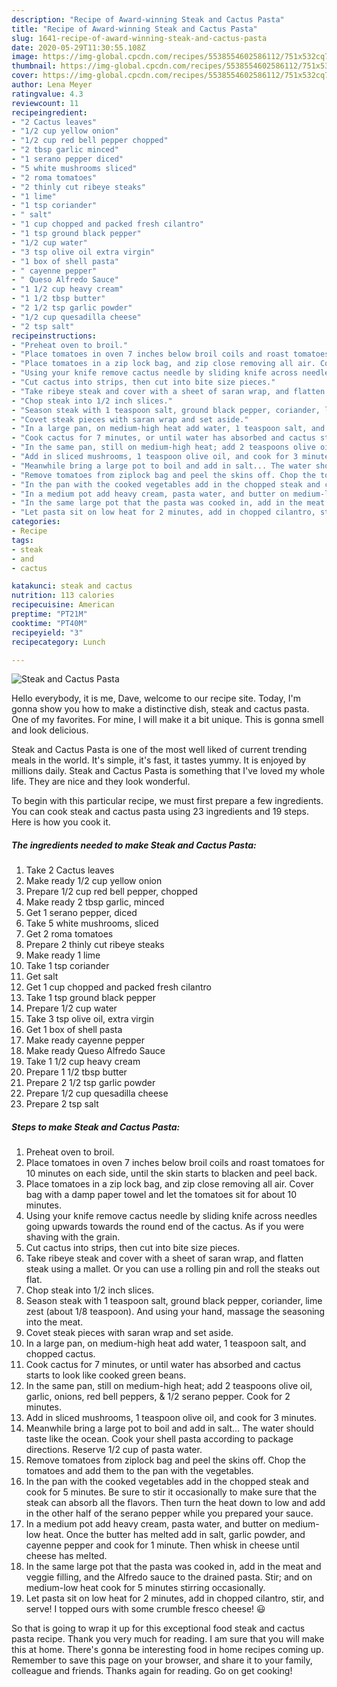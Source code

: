 ```yaml
---
description: "Recipe of Award-winning Steak and Cactus Pasta"
title: "Recipe of Award-winning Steak and Cactus Pasta"
slug: 1641-recipe-of-award-winning-steak-and-cactus-pasta
date: 2020-05-29T11:30:55.108Z
image: https://img-global.cpcdn.com/recipes/5538554602586112/751x532cq70/steak-and-cactus-pasta-recipe-main-photo.jpg
thumbnail: https://img-global.cpcdn.com/recipes/5538554602586112/751x532cq70/steak-and-cactus-pasta-recipe-main-photo.jpg
cover: https://img-global.cpcdn.com/recipes/5538554602586112/751x532cq70/steak-and-cactus-pasta-recipe-main-photo.jpg
author: Lena Meyer
ratingvalue: 4.3
reviewcount: 11
recipeingredient:
- "2 Cactus leaves"
- "1/2 cup yellow onion"
- "1/2 cup red bell pepper chopped"
- "2 tbsp garlic minced"
- "1 serano pepper diced"
- "5 white mushrooms sliced"
- "2 roma tomatoes"
- "2 thinly cut ribeye steaks"
- "1 lime"
- "1 tsp coriander"
- " salt"
- "1 cup chopped and packed fresh cilantro"
- "1 tsp ground black pepper"
- "1/2 cup water"
- "3 tsp olive oil extra virgin"
- "1 box of shell pasta"
- " cayenne pepper"
- " Queso Alfredo Sauce"
- "1 1/2 cup heavy cream"
- "1 1/2 tbsp butter"
- "2 1/2 tsp garlic powder"
- "1/2 cup quesadilla cheese"
- "2 tsp salt"
recipeinstructions:
- "Preheat oven to broil."
- "Place tomatoes in oven 7 inches below broil coils and roast tomatoes for 10 minutes on each side, until the skin starts to blacken and peel back."
- "Place tomatoes in a zip lock bag, and zip close removing all air. Cover bag with a damp paper towel and let the tomatoes sit for about 10 minutes."
- "Using your knife remove cactus needle by sliding knife across needles going upwards towards the round end of the cactus. As if you were shaving with the grain."
- "Cut cactus into strips, then cut into bite size pieces."
- "Take ribeye steak and cover with a sheet of saran wrap, and flatten steak using a mallet. Or you can use a rolling pin and roll the steaks out flat."
- "Chop steak into 1/2 inch slices."
- "Season steak with 1 teaspoon salt, ground black pepper, coriander, lime zest (about 1/8 teaspoon). And using your hand, massage the seasoning into the meat."
- "Covet steak pieces with saran wrap and set aside."
- "In a large pan, on medium-high heat add water, 1 teaspoon salt, and chopped cactus."
- "Cook cactus for 7 minutes, or until water has absorbed and cactus starts to look like cooked green beans."
- "In the same pan, still on medium-high heat; add 2 teaspoons olive oil, garlic, onions, red bell peppers, &amp; 1/2 serano pepper. Cook for 2 minutes."
- "Add in sliced mushrooms, 1 teaspoon olive oil, and cook for 3 minutes."
- "Meanwhile bring a large pot to boil and add in salt... The water should taste like the ocean. Cook your shell pasta according to package directions. Reserve 1/2 cup of pasta water."
- "Remove tomatoes from ziplock bag and peel the skins off. Chop the tomatoes and add them to the pan with the vegetables."
- "In the pan with the cooked vegetables add in the chopped steak and cook for 5 minutes. Be sure to stir it occasionally to make sure that the steak can absorb all the flavors. Then turn the heat down to low and add in the other half of the serano pepper while you prepared your sauce."
- "In a medium pot add heavy cream, pasta water, and butter on medium-low heat. Once the butter has melted add in salt, garlic powder, and cayenne pepper and cook for 1 minute. Then whisk in cheese until cheese has melted."
- "In the same large pot that the pasta was cooked in, add in the meat and veggie filling, and the Alfredo sauce to the drained pasta. Stir; and on medium-low heat cook for 5 minutes stirring occasionally."
- "Let pasta sit on low heat for 2 minutes, add in chopped cilantro, stir, and serve! I topped ours with some crumble fresco cheese! 😃"
categories:
- Recipe
tags:
- steak
- and
- cactus

katakunci: steak and cactus 
nutrition: 113 calories
recipecuisine: American
preptime: "PT21M"
cooktime: "PT40M"
recipeyield: "3"
recipecategory: Lunch

---
```



![Steak and Cactus Pasta](https://img-global.cpcdn.com/recipes/5538554602586112/751x532cq70/steak-and-cactus-pasta-recipe-main-photo.jpg)

Hello everybody, it is me, Dave, welcome to our recipe site. Today, I'm gonna show you how to make a distinctive dish, steak and cactus pasta. One of my favorites. For mine, I will make it a bit unique. This is gonna smell and look delicious.



Steak and Cactus Pasta is one of the most well liked of current trending meals in the world. It's simple, it's fast, it tastes yummy. It is enjoyed by millions daily. Steak and Cactus Pasta is something that I've loved my whole life. They are nice and they look wonderful.


To begin with this particular recipe, we must first prepare a few ingredients. You can cook steak and cactus pasta using 23 ingredients and 19 steps. Here is how you cook it.

<!--inarticleads1-->

##### The ingredients needed to make Steak and Cactus Pasta:

1. Take 2 Cactus leaves
1. Make ready 1/2 cup yellow onion
1. Prepare 1/2 cup red bell pepper, chopped
1. Make ready 2 tbsp garlic, minced
1. Get 1 serano pepper, diced
1. Take 5 white mushrooms, sliced
1. Get 2 roma tomatoes
1. Prepare 2 thinly cut ribeye steaks
1. Make ready 1 lime
1. Take 1 tsp coriander
1. Get  salt
1. Get 1 cup chopped and packed fresh cilantro
1. Take 1 tsp ground black pepper
1. Prepare 1/2 cup water
1. Take 3 tsp olive oil, extra virgin
1. Get 1 box of shell pasta
1. Make ready  cayenne pepper
1. Make ready  Queso Alfredo Sauce
1. Take 1 1/2 cup heavy cream
1. Prepare 1 1/2 tbsp butter
1. Prepare 2 1/2 tsp garlic powder
1. Prepare 1/2 cup quesadilla cheese
1. Prepare 2 tsp salt




<!--inarticleads2-->

##### Steps to make Steak and Cactus Pasta:

1. Preheat oven to broil.
1. Place tomatoes in oven 7 inches below broil coils and roast tomatoes for 10 minutes on each side, until the skin starts to blacken and peel back.
1. Place tomatoes in a zip lock bag, and zip close removing all air. Cover bag with a damp paper towel and let the tomatoes sit for about 10 minutes.
1. Using your knife remove cactus needle by sliding knife across needles going upwards towards the round end of the cactus. As if you were shaving with the grain.
1. Cut cactus into strips, then cut into bite size pieces.
1. Take ribeye steak and cover with a sheet of saran wrap, and flatten steak using a mallet. Or you can use a rolling pin and roll the steaks out flat.
1. Chop steak into 1/2 inch slices.
1. Season steak with 1 teaspoon salt, ground black pepper, coriander, lime zest (about 1/8 teaspoon). And using your hand, massage the seasoning into the meat.
1. Covet steak pieces with saran wrap and set aside.
1. In a large pan, on medium-high heat add water, 1 teaspoon salt, and chopped cactus.
1. Cook cactus for 7 minutes, or until water has absorbed and cactus starts to look like cooked green beans.
1. In the same pan, still on medium-high heat; add 2 teaspoons olive oil, garlic, onions, red bell peppers, &amp; 1/2 serano pepper. Cook for 2 minutes.
1. Add in sliced mushrooms, 1 teaspoon olive oil, and cook for 3 minutes.
1. Meanwhile bring a large pot to boil and add in salt... The water should taste like the ocean. Cook your shell pasta according to package directions. Reserve 1/2 cup of pasta water.
1. Remove tomatoes from ziplock bag and peel the skins off. Chop the tomatoes and add them to the pan with the vegetables.
1. In the pan with the cooked vegetables add in the chopped steak and cook for 5 minutes. Be sure to stir it occasionally to make sure that the steak can absorb all the flavors. Then turn the heat down to low and add in the other half of the serano pepper while you prepared your sauce.
1. In a medium pot add heavy cream, pasta water, and butter on medium-low heat. Once the butter has melted add in salt, garlic powder, and cayenne pepper and cook for 1 minute. Then whisk in cheese until cheese has melted.
1. In the same large pot that the pasta was cooked in, add in the meat and veggie filling, and the Alfredo sauce to the drained pasta. Stir; and on medium-low heat cook for 5 minutes stirring occasionally.
1. Let pasta sit on low heat for 2 minutes, add in chopped cilantro, stir, and serve! I topped ours with some crumble fresco cheese! 😃




So that is going to wrap it up for this exceptional food steak and cactus pasta recipe. Thank you very much for reading. I am sure that you will make this at home. There's gonna be interesting food in home recipes coming up. Remember to save this page on your browser, and share it to your family, colleague and friends. Thanks again for reading. Go on get cooking!
